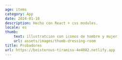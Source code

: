 ```yaml
---
age: items
category: App
date: 2024-01-10
description: Hecho con React + css modules.
locale: es
thumb:
    text: illustratcion con iconos de hombre y mujer
    url: assets/images/thumb-dressing-room
title: Probadores
url: https://boisterous-tiramisu-4e4082.netlify.app
---
```

